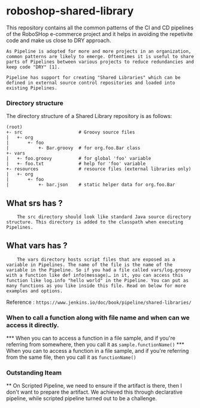 # roboshop-shared-library

This repository contains all the common patterns of the CI and CD pipelines of the RoboSHop e-commerce project and it helps in avoiding the repetivite code and make us close to DRY approach.

```
As Pipeline is adopted for more and more projects in an organization, common patterns are likely to emerge. Oftentimes it is useful to share parts of Pipelines between various projects to reduce redundancies and keep code "DRY" [1].

Pipeline has support for creating "Shared Libraries" which can be defined in external source control repositories and loaded into existing Pipelines.

``` 
### Directory structure

The directory structure of a Shared Library repository is as follows:

```
(root)
+- src                     # Groovy source files
|   +- org
|       +- foo
|           +- Bar.groovy  # for org.foo.Bar class
+- vars
|   +- foo.groovy          # for global 'foo' variable
|   +- foo.txt             # help for 'foo' variable
+- resources               # resource files (external libraries only)
|   +- org
|       +- foo
|           +- bar.json    # static helper data for org.foo.Bar

```

## What srs has ?

```
    The src directory should look like standard Java source directory structure. This directory is added to the classpath when executing Pipelines.

```

## What vars has ?

``` 
    The vars directory hosts script files that are exposed as a variable in Pipelines. The name of the file is the name of the variable in the Pipeline. So if you had a file called vars/log.groovy with a function like def info(message)…​ in it, you can access this function like log.info "hello world" in the Pipeline. You can put as many functions as you like inside this file. Read on below for more examples and options.
```

Reference : `https://www.jenkins.io/doc/book/pipeline/shared-libraries/`


### When to call a function along with file name and when can we access it directly.

*** When you can to access a function in a file sample, and if you're referring from somewhere, then you call it as `sample.functionName()`
*** When you can to access a function in a file sample, and if you're referring from the same file, then you call it as `functionName()`


### Outstanding Iteam
** On Scripted Pipeline, we need to ensure if the artifact is there, then I don't want to prepare the artifact.
We achieved this through declarative pipeline, while scripted pipeline turned out to be a challenge.